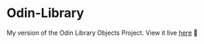 # Odin-Library

My version of the Odin Library Objects Project. View it live <a href="https://gabei.github.io/Odin-Library/" target="_blank">here</a> :telescope:


